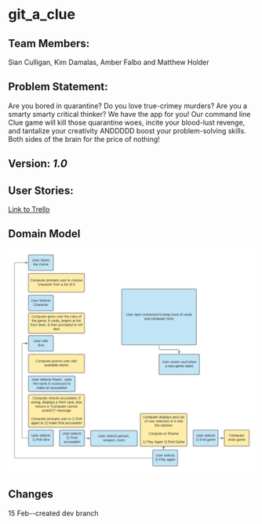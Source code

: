 # git_a_clue

## Team Members: 
Sian Culligan, Kim Damalas, Amber Falbo and Matthew Holder

## Problem Statement:
Are you bored in quarantine?  Do you love true-crimey murders? Are you a smarty smarty critical thinker?  We have the app for you!  Our command line Clue game will kill those quarantine woes, incite your blood-lust revenge, and tantalize your creativity  ANDDDDD boost your problem-solving skills.  Both sides of the brain for the price of nothing! 

## Version: _1.0_

## User Stories: 
[Link to Trello](https://trello.com/b/3JKIOlZF/clue) 

## Domain Model
![Domain Model](assets/dm.jpeg)

## Changes
15 Feb--created dev branch
